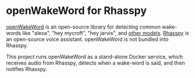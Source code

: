 # openWakeWord for Rhasspy 

[openWakeWord](https://github.com/dscripka/openWakeWord) is an open-source library for detecting common wake-words like "alexa", "hey mycroft", "hey jarvis", and [other models](https://github.com/dscripka/openWakeWord#pre-trained-models). [Rhasspy](https://rhasspy.readthedocs.io/en/latest/) is an open-source voice assistant. openWakeWord is not bundled into Rhasspy. 

This project runs openWakeWord as a stand-alone Docker service, which receives audio from Rhasspy, detects when a wake-word is said, and then notifies Rhasspy.
